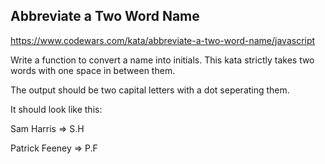 ## Abbreviate a Two Word Name

https://www.codewars.com/kata/abbreviate-a-two-word-name/javascript

Write a function to convert a name into initials. This kata strictly takes two words with one space in between them.

The output should be two capital letters with a dot seperating them.

It should look like this:

Sam Harris => S.H

Patrick Feeney => P.F